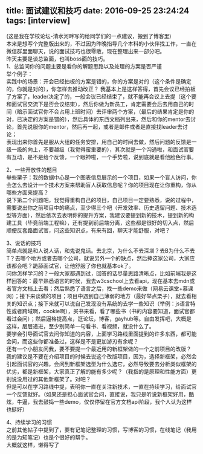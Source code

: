 title: 面试建议和技巧
date: 2016-09-25 23:24:24
tags: [interview]
---
(这是我在学校论坛-清水河畔写的给同学们的一点建议，搬到了博客里)    
本来是想写个完整版出来的，不过因为昨晚指导几个本科的小伙伴找工作，一直在微信群里面聊天，说的面试技巧也很零散，现在整理出来一部分吧。    
昨天主要是谈总监面，也叫boss面的技巧。    
1、总监问你的问题主要是看你的解题思路以及处理的方案是否严谨    
举个例子：    
   实践中的场景：开会已经拍板的方案是错的，你的方案是对的（这个条件是确定的，你就是对的），你怎样去推动改正？
我基本上是这样答得，首先会议已经拍板了方案了，leader决定了的，一般会议已经结束了，就不能再会议上去提（这个要和面试官交流下是否会议结束），然后你做为新员工，肯定需要会后去用自己的时间（暗示面试官你不会占用上班时间）去评审两个方案，（最后的结果肯定是你的对，已决定的方案是错的），然后具体的东西文档列出来，然后和你的mentor去讨论，首先说服你的mentor，然后再一起，或者是邮件或者是直接找leader去讨论；    
表现出来你首先是服从大组的任务安排，用自己的时间去做，然后问题的反馈是一级一级的向上，不要越级（我觉得蛮重要的），其次就是一个沟通啦，和面试官要有互动，是不是给个反馈，一个眼神啦，一个手势啦，说到底就是看他脸色行事。    

2、一些开放性的题目    
举些栗子：我的数据中心是一个图表信息展示的一个项目，如果一个盲人访问，你会怎么去设计一个技术方案来帮助盲人获取信息呢？你的项目现在让你重构，你从哪些方面来提高？    
说下第二个问题吧，我觉得重构自己的项目，自己项目一定要熟悉，说的过程中，需要说出你之前项目中的痛点，至少得三个吧（开发效率、历史遗留问题、技术选型等方面），然后依次去表明你的提升方案，我建议要提到新的技术，提到新的构建工具（毕竟前端工程嘛），还有提到前后端分离，这些都是很好的切入点，然后顺便反套路面试官，问这些知识点，有来有回，聊天才能舒服，对吧？     

3、说话的技巧    
简单点就是和人说人话，和鬼说鬼话。去北京，为什么不去深圳？去B为什么不去T？去哪个地方或者去哪个公司，就说另外一个的缺点，然后捧这家公司，大家应该都会吧？跪舔面试官，让他舒服了你也就基本ok了。    
问你怎样学习的？一般大家都遇到过，回答的话尽量思路清晰点，比如前端我是这样回答的：最早熟悉语言的时候，我去w3cschool上去看api，现在基本去mdn或者官方文档上去看；然后熟悉了语言之后，找一些demo来做（网易云课堂+慕课网）；接下来谈做的项目；项目中遇到自己薄弱的地方（最好举点栗子），就去看相关的知识点；接下来就可以说自己发现没有系统的去学一些知识（举例：js语言特性或者跨域啊，cookie啊），买书来看，看了哪些书（书的内容要知道，面试官都看过会问）；然后逼格提高点，逛论坛，博客，gayhub等。自由发挥吧，大概是这样，层层递进，至少别简单一句看书、看视频，就没什么了。    
要学会引导面试官去问你知道的内容，上面学习路线里面提到的许多东西，都可能会问，而这些你都准备过，这样是不是更加游刃有余呢？    
还有一个小朋友问我，要不要提一个最近用的新框架做的一个之前项目的改版？    
我的建议是不要在介绍项目的时候去说这个改版项目，因为，选择新框架，必然会引起面试官的兴趣，会问到新框架选型为什么选它，必然导致要去分析类似框架的优劣，都是新框架，大家真正了解的能有多少呢？（我指的是原理和性能方面）更别说没用过的其他新框架了。对吧？    
但是可以在学习路线中提，表明你一直在关注新技术，一直在持续学习，给面试官一个反馈就好。（如果还是担心面试官会问，直接说，我只是听说新框架好用，酷炫，牛逼，我去鼓捣一些demo，仅仅停留在官方文档api阶段，我个人认为这样也挺好）    

4、持续学习的习惯    
之前其他帖子中提到了，要有记笔记整理的习惯，写博客的习惯，在线笔记（我用的是为知笔记）也是个很好的帮手。    
大概就这样，懒得写了    